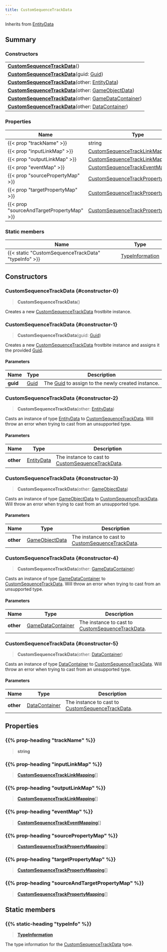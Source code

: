 ```yaml
---
title: CustomSequenceTrackData
---
```


Inherits from [EntityData](/vext/ref/fb/entitydata)

## Summary

### Constructors

|  |
| --- |
| **[CustomSequenceTrackData](#constructor-0)**() |
| **[CustomSequenceTrackData](#constructor-1)**(guid: [Guid](/vext/ref/shared/type/guid)) |
| **[CustomSequenceTrackData](#constructor-2)**(other: [EntityData](/vext/ref/fb/entitydata)) |
| **[CustomSequenceTrackData](#constructor-3)**(other: [GameObjectData](/vext/ref/fb/gameobjectdata)) |
| **[CustomSequenceTrackData](#constructor-4)**(other: [GameDataContainer](/vext/ref/fb/gamedatacontainer)) |
| **[CustomSequenceTrackData](#constructor-5)**(other: [DataContainer](/vext/ref/shared/type/datacontainer)) |

### Properties

| Name | Type |
| ---- | ---- |
| {{< prop "trackName" >}} | string |
| {{< prop "inputLinkMap" >}} | [CustomSequenceTrackLinkMapping](/vext/ref/fb/customsequencetracklinkmapping)[] |
| {{< prop "outputLinkMap" >}} | [CustomSequenceTrackLinkMapping](/vext/ref/fb/customsequencetracklinkmapping)[] |
| {{< prop "eventMap" >}} | [CustomSequenceTrackEventMapping](/vext/ref/fb/customsequencetrackeventmapping)[] |
| {{< prop "sourcePropertyMap" >}} | [CustomSequenceTrackPropertyMapping](/vext/ref/fb/customsequencetrackpropertymapping)[] |
| {{< prop "targetPropertyMap" >}} | [CustomSequenceTrackPropertyMapping](/vext/ref/fb/customsequencetrackpropertymapping)[] |
| {{< prop "sourceAndTargetPropertyMap" >}} | [CustomSequenceTrackPropertyMapping](/vext/ref/fb/customsequencetrackpropertymapping)[] |

### Static members

| Name | Type |
| ---- | ---- |
| {{< static "CustomSequenceTrackData" "typeInfo" >}} | [TypeInformation](/vext/ref/shared/type/typeinformation) |

## Constructors

### CustomSequenceTrackData {#constructor-0}

> **CustomSequenceTrackData**()

Creates a new [CustomSequenceTrackData](/vext/ref/fb/customsequencetrackdata) frostbite instance.

### CustomSequenceTrackData {#constructor-1}

> **CustomSequenceTrackData**(guid: [Guid](/vext/ref/shared/type/guid))

Creates a new [CustomSequenceTrackData](/vext/ref/fb/customsequencetrackdata) frostbite instance and assigns it the provided [Guid](/vext/ref/shared/type/guid).

#### Parameters

| Name | Type | Description |
| ---- | ---- | ----------- |
| **guid** | [Guid](/vext/ref/shared/type/guid) | The [Guid](/vext/ref/shared/type/guid) to assign to the newly created instance. |

### CustomSequenceTrackData {#constructor-2}

> **CustomSequenceTrackData**(other: [EntityData](/vext/ref/fb/entitydata))

Casts an instance of type [EntityData](/vext/ref/fb/entitydata) to [CustomSequenceTrackData](/vext/ref/fb/customsequencetrackdata). Will throw an error when trying to cast from an unsupported type.

#### Parameters

| Name | Type | Description |
| ---- | ---- | ----------- |
| **other** | [EntityData](/vext/ref/fb/entitydata) | The instance to cast to [CustomSequenceTrackData](/vext/ref/fb/customsequencetrackdata). |

### CustomSequenceTrackData {#constructor-3}

> **CustomSequenceTrackData**(other: [GameObjectData](/vext/ref/fb/gameobjectdata))

Casts an instance of type [GameObjectData](/vext/ref/fb/gameobjectdata) to [CustomSequenceTrackData](/vext/ref/fb/customsequencetrackdata). Will throw an error when trying to cast from an unsupported type.

#### Parameters

| Name | Type | Description |
| ---- | ---- | ----------- |
| **other** | [GameObjectData](/vext/ref/fb/gameobjectdata) | The instance to cast to [CustomSequenceTrackData](/vext/ref/fb/customsequencetrackdata). |

### CustomSequenceTrackData {#constructor-4}

> **CustomSequenceTrackData**(other: [GameDataContainer](/vext/ref/fb/gamedatacontainer))

Casts an instance of type [GameDataContainer](/vext/ref/fb/gamedatacontainer) to [CustomSequenceTrackData](/vext/ref/fb/customsequencetrackdata). Will throw an error when trying to cast from an unsupported type.

#### Parameters

| Name | Type | Description |
| ---- | ---- | ----------- |
| **other** | [GameDataContainer](/vext/ref/fb/gamedatacontainer) | The instance to cast to [CustomSequenceTrackData](/vext/ref/fb/customsequencetrackdata). |

### CustomSequenceTrackData {#constructor-5}

> **CustomSequenceTrackData**(other: [DataContainer](/vext/ref/shared/type/datacontainer))

Casts an instance of type [DataContainer](/vext/ref/shared/type/datacontainer) to [CustomSequenceTrackData](/vext/ref/fb/customsequencetrackdata). Will throw an error when trying to cast from an unsupported type.

#### Parameters

| Name | Type | Description |
| ---- | ---- | ----------- |
| **other** | [DataContainer](/vext/ref/shared/type/datacontainer) | The instance to cast to [CustomSequenceTrackData](/vext/ref/fb/customsequencetrackdata). |

## Properties

### {{% prop-heading "trackName" %}}

> **string**

### {{% prop-heading "inputLinkMap" %}}

> **[CustomSequenceTrackLinkMapping](/vext/ref/fb/customsequencetracklinkmapping)**[]

### {{% prop-heading "outputLinkMap" %}}

> **[CustomSequenceTrackLinkMapping](/vext/ref/fb/customsequencetracklinkmapping)**[]

### {{% prop-heading "eventMap" %}}

> **[CustomSequenceTrackEventMapping](/vext/ref/fb/customsequencetrackeventmapping)**[]

### {{% prop-heading "sourcePropertyMap" %}}

> **[CustomSequenceTrackPropertyMapping](/vext/ref/fb/customsequencetrackpropertymapping)**[]

### {{% prop-heading "targetPropertyMap" %}}

> **[CustomSequenceTrackPropertyMapping](/vext/ref/fb/customsequencetrackpropertymapping)**[]

### {{% prop-heading "sourceAndTargetPropertyMap" %}}

> **[CustomSequenceTrackPropertyMapping](/vext/ref/fb/customsequencetrackpropertymapping)**[]

## Static members

### {{% static-heading "typeInfo" %}}

> **[TypeInformation](/vext/ref/shared/type/typeinformation)**

The type information for the [CustomSequenceTrackData](/vext/ref/fb/customsequencetrackdata) type.

